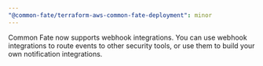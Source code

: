 ```yaml
---
"@common-fate/terraform-aws-common-fate-deployment": minor
---
```


Common Fate now supports webhook integrations. You can use webhook integrations to route events to other security tools, or use them to build your own notification integrations.
